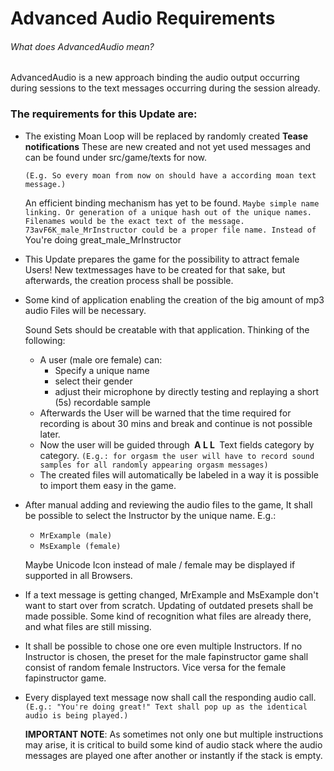 # Advanced Audio Requirements

###### *What does* AdvancedAudio *mean?*

AdvancedAudio is a new approach binding the audio output occurring 
during sessions to the text messages occurring during the session already.


### The requirements for this Update are: 

* The existing Moan Loop will be replaced by randomly created **Tease notifications**
These are new created and not yet used messages and can be found under src/game/texts for now.

   `(E.g. So every moan from now on should have a according moan text message.)`
   
   An efficient binding mechanism has yet to be found. 
   `Maybe simple name linking. Or generation of a unique hash out of the unique names. 
   Filenames would be the exact text of the message. 73avF6K_male_MrInstructor could be a proper file name. Instead of ` You're&nbsp;doing&nbsp;great_male_MrInstructor

* This Update prepares the game for the possibility to attract female Users! 
New textmessages have to be created for that sake, but afterwards, the creation process shall be possible.

* Some kind of application enabling the creation of the big amount of mp3 audio Files will be necessary.
   
   Sound Sets should be creatable with that application. Thinking of the following:
   * A user (male ore female) can: 
      * Specify a unique name
      * select their gender
      * adjust their microphone by directly testing and replaying a short (5s) recordable sample
   * Afterwards the User will be warned that the time required for recording is about 30 mins and break and continue is not possible later.
   * Now the user will be guided through **&nbsp;A&nbsp;L&nbsp;L&nbsp;** Text fields category by category. 
   `(E.g.: for orgasm the user will have to record sound samples for all randomly appearing orgasm messages)`
   * The created files will automatically be labeled in a way it is possible to import them easy in the game. 
   


* After manual adding and reviewing the audio files to the game, It shall be possible to select the Instructor by the unique name.
E.g.: 
   * `MrExample (male)`
   * `MsExample (female)`
   
   Maybe Unicode Icon instead of male / female may be displayed if supported in all Browsers.
   
* If a text message is getting changed, MrExample and MsExample don't want to start over from scratch. Updating of outdated presets shall be made possible. 
Some kind of recognition what files are already there, and what files are still missing.

* It shall be possible to chose one ore even multiple Instructors. 
If no Instructor is chosen, the preset for the male fapinstructor game shall consist of random female Instructors.
Vice versa for the female fapinstructor game.

* Every displayed text message now shall call the responding audio call. 
`(E.g.: "You're doing great!" Text shall pop up as the identical audio is being played.)`

   **IMPORTANT NOTE**: As sometimes not only one but multiple instructions may arise, it is critical to build some kind of audio stack
where the audio messages are played one after another or instantly if the stack is empty.
   
      